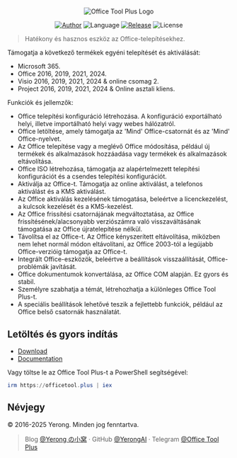 #

<p align="center">
<img alt="Office Tool Plus Logo" src="https://otp.landian.vip/static/images/logo.webp"/>
</p>

<p align="center">
<a href="https://www.coolhub.top/" target="_blank"><img alt="Author" src="https://img.shields.io/badge/Author-Yerong-blue?style=flat-square"/></a>
<img alt="Language" src="https://img.shields.io/badge/Language-C%23-green?style=flat-square"/>
<a href="https://otp.landian.vip/" target="_blank"><img alt="Release" 
src="https://img.shields.io/github/v/release/YerongAI/Office-Tool?style=flat-square"/></a>
<img alt="License" src="https://img.shields.io/github/license/YerongAI/Office-Tool?style=flat-square"/>
</p>

> Hatékony és hasznos eszköz az Office-telepítésekhez.

Támogatja a következő termékek egyéni telepítését és aktiválását:

- Microsoft 365.
- Office 2016, 2019, 2021, 2024.
- Visio 2016, 2019, 2021, 2024 & online csomag 2.
- Project 2016, 2019, 2021, 2024 & Online asztali kliens.

Funkciók és jellemzők:

- Office telepítési konfiguráció létrehozása. A konfiguráció exportálható helyi, illetve importálható helyi vagy webes hálózatról.
- Office letöltése, amely támogatja az 'Mind' Office-csatornát és az 'Mind' Office-nyelvet.
- Az Office telepítése vagy a meglévő Office módosítása, például új termékek és alkalmazások hozzáadása vagy termékek és alkalmazások eltávolítása.
- Office ISO létrehozása, támogatja az alapértelmezett telepítési konfigurációt és a csendes telepítési konfigurációt.
- Aktiválja az Office-t. Támogatja az online aktiválást, a telefonos aktiválást és a KMS aktiválást.
- Az Office aktiválás kezelésének támogatása, beleértve a licenckezelést, a kulcsok kezelését és a KMS-kezelést.
- Az Office frissítési csatornájának megváltoztatása, az Office frissítésének/alacsonyabb verziószámra való visszaváltásának támogatása az Office újratelepítése nélkül.
- Távolítsa el az Office-t. Az Office kényszerített eltávolítása, miközben nem lehet normál módon eltávolítani, az Office 2003-tól a legújabb Office-verzióig támogatja az Office-t.
- Integrált Office-eszközök, beleértve a beállítások visszaállítását, Office-problémák javítását.
- Office dokumentumok konvertálása, az Office COM alapján. Ez gyors és stabil.
- Személyre szabhatja a témát, létrehozhatja a különleges Office Tool Plus-t.
- A speciális beállítások lehetővé teszik a fejlettebb funkciók, például az Office belső csatornák használatát.

## Letöltés és gyors indítás

- [Download](https://otp.landian.vip/download.html)
- [Documentation](https://otp.landian.vip/help/)

Vagy töltse le az Office Tool Plus-t a PowerShell segítségével:

```powershell
irm https://officetool.plus | iex
```

## Névjegy

© 2016-2025 Yerong. Minden jog fenntartva.

> Blog [@Yerong の小窝](https://www.coolhub.top/) · GitHub [@YerongAI](https://github.com/YerongAI) · Telegram [@Office Tool Plus](https://t.me/s/otp_channel)
